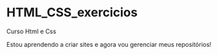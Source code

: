 # HTML_CSS_exercicios
 Curso Html e Css

Estou aprendendo a criar sites e agora vou gerenciar meus repositórios!